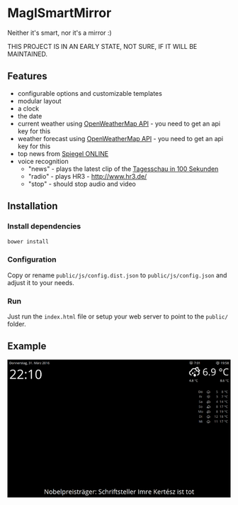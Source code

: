 # MaglSmartMirror

Neither it's smart, nor it's a mirror :)

THIS PROJECT IS IN AN EARLY STATE, NOT SURE, IF IT WILL BE MAINTAINED.

## Features

* configurable options and customizable templates
* modular layout
* a clock
* the date
* current weather using [OpenWeatherMap API](http://openweathermap.org/api) - you need to get an api key for this
* weather forecast using [OpenWeatherMap API](http://openweathermap.org/api) - you need to get an api key for this
* top news from [Spiegel ONLINE](http://www.spiegel.de/)
* voice recognition
  * "news" - plays the latest clip of the [Tagesschau in 100 Sekunden](http://www.tagesschau.de/100sekunden/index.html)
  * "radio" - plays HR3 - http://www.hr3.de/
  * "stop" - should stop audio and video


## Installation

### Install dependencies

```
bower install
```

### Configuration

Copy or rename `public/js/config.dist.json` to `public/js/config.json` and adjust it to your needs.

### Run

Just run the `index.html` file or setup your web server to point to the `public/` folder.


## Example

![an example](doc/example_01.png "an example, how it looks like")